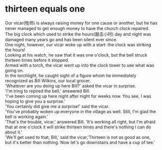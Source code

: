 # thirteen equals one  

Our vicar(牧师) is always raising money for one cause or another, but he has never managed to get enough money to have the church clock repaired.  
The big clock which used to strike the hours(敲击小时) day and night was damaged many years go and has been silent ever since.  
One night, however, our vicar woke up with a start: the clock was striking the hours!  
Looking at his watch, he saw that it was one o'clock, but the bell struck thirteen times before it stopped.  
Armed with a torch, the vicar went up into the clock tower to see what was going on.  
In the torchlight, he caught sight of a figure whom he immediately recognized as Bill Wilkins, our local grocer.  
'Whatever are you doing up here Bill?' asked the vicar in surprise.  
'I'm tring to repired the bell,' answered Bill.  
'I've been coming up here night after night for weeks now. You see, I was hoping to give you a surprise.'  
'You certainly did give me a surprise!' said the vicar.  
'You've probably woken up everyone in the village as well. Still, I'm glad the bell is working again.'  
'That's the trouble, vicar,' answered Bill. 'It's working all right, but I'm afraid that at one o'clock it will strike thirteen times and there's nothing I can do about it.'  
'We'll get used to that, Bill,' said the vicar,'Thirteen is not as good as one, but it's better than nothing. Now let's go downstairs and have a cup of tee.'
